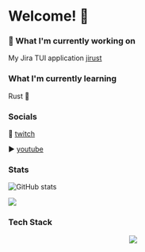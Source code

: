 # Welcome! 👋
### 🔭 What I'm currently working on 
My Jira TUI application [jirust](https://github.com/moali87/jirust)

### What I'm currently learning
Rust 🦀

### Socials
🎥 [twitch](https://www.twitch.tv/mo_ali141)

▶️ [youtube](https://www.youtube.com/@codingmeltdown)

### Stats
![GitHub stats](https://github-readme-stats.vercel.app/api?username=moali87&show_icons=true&theme=radical)

<img src="https://github-readme-stats.vercel.app/api/top-langs/?username=moali87&hide=[python]&&theme=dark#gh-dark-mode-only&show_icons=true"/>

### Tech Stack
<p align="center">
  <a href="https://skillicons.dev">
    <img src="https://skillicons.dev/icons?i=aws,bash,cloudflare,firebase,gcp,git,github,githubactions,gitlab,go,grafana,js,jest,jquery,kubernetes,linux,mysql,neovim,vim,postgres,postman,py,ruby,rust,ts" />
  </a>
</p>


<!--
**moali87/moali87** is a ✨ _special_ ✨ repository because its `README.md` (this file) appears on your GitHub profile.

Here are some ideas to get you started:

- 🔭 I’m currently working on ...
- 🌱 I’m currently learning ...
- 👯 I’m looking to collaborate on ...
- 🤔 I’m looking for help with ...
- 💬 Ask me about ...
- 📫 How to reach me: ...
- 😄 Pronouns: ...
- ⚡ Fun fact: ...
-->
